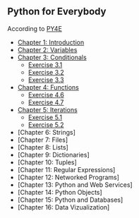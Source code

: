 ## Python for Everybody
According to [PY4E](https://www.py4e.com/)

- [Chapter 1: Introduction](https://github.com/elijabesu/ossu-cs/blob/master/1--py4e/01.md)
- [Chapter 2: Variables](https://github.com/elijabesu/ossu-cs/blob/master/1--py4e/02.md)
- [Chapter 3: Conditionals](https://github.com/elijabesu/ossu-cs/blob/master/1--py4e/03.md)
  - [Exercise 3.1](https://github.com/elijabesu/ossu-cs/blob/master/1--py4e/03.1.py)
  - [Exercise 3.2](https://github.com/elijabesu/ossu-cs/blob/master/1--py4e/03.2.py)
  - [Exercise 3.3](https://github.com/elijabesu/ossu-cs/blob/master/1--py4e/03.3.py)
- [Chapter 4: Functions](https://github.com/elijabesu/ossu-cs/blob/master/1--py4e/04.md)
  - [Exercise 4.6](https://github.com/elijabesu/ossu-cs/blob/master/1--py4e/04.6.py)
  - [Exercise 4.7](https://github.com/elijabesu/ossu-cs/blob/master/1--py4e/04.7.py)
- [Chapter 5: Iterations](https://github.com/elijabesu/ossu-cs/blob/master/1--py4e/05.md)
  - [Exercise 5.1](https://github.com/elijabesu/ossu-cs/blob/master/1--py4e/05.1.py)
  - [Exercise 5.2](https://github.com/elijabesu/ossu-cs/blob/master/1--py4e/05.2.py)
- [Chapter 6: Strings]
- [Chapter 7: Files]
- [Chapter 8: Lists]
- [Chapter 9: Dictionaries]
- [Chapter 10: Tuples]
- [Chapter 11: Regular Expressions]
- [Chapter 12: Networked Programs]
- [Chapter 13: Python and Web Services]
- [Chapter 14: Python Objects]
- [Chapter 15: Python and Databases]
- [Chapter 16: Data Vizualization]
